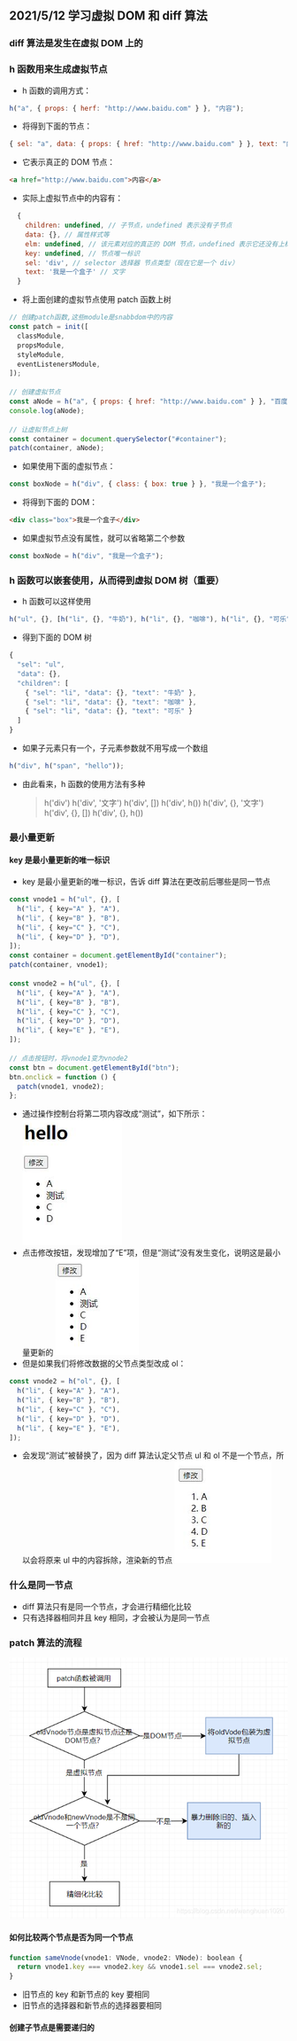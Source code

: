 ## 2021/5/12 学习虚拟 DOM 和 diff 算法

### diff 算法是发生在虚拟 DOM 上的

### h 函数用来生成虚拟节点

- h 函数的调用方式：

```js
h("a", { props: { herf: "http://www.baidu.com" } }, "内容");
```

- 将得到下面的节点：

```js
{ sel: "a", data: { props: { href: "http://www.baidu.com" } }, text: "内容" };
```

- 它表示真正的 DOM 节点：

```html
<a href="http://www.baidu.com">内容</a>
```

- 实际上虚拟节点中的内容有：

```js
  {
    children: undefined, // 子节点，undefined 表示没有子节点
    data: {}, // 属性样式等
    elm: undefined, // 该元素对应的真正的 DOM 节点，undefined 表示它还没有上树
    key: undefined, // 节点唯一标识
    sel: 'div', // selector 选择器 节点类型（现在它是一个 div）
    text: '我是一个盒子' // 文字
  }
```

- 将上面创建的虚拟节点使用 patch 函数上树

```js
// 创建patch函数,这些module是snabbdom中的内容
const patch = init([
  classModule,
  propsModule,
  styleModule,
  eventListenersModule,
]);

// 创建虚拟节点
const aNode = h("a", { props: { href: "http://www.baidu.com" } }, "百度");
console.log(aNode);

// 让虚拟节点上树
const container = document.querySelector("#container");
patch(container, aNode);
```

- 如果使用下面的虚拟节点：

```js
const boxNode = h("div", { class: { box: true } }, "我是一个盒子");
```

- 将得到下面的 DOM：

```html
<div class="box">我是一个盒子</div>
```

- 如果虚拟节点没有属性，就可以省略第二个参数

```js
const boxNode = h("div", "我是一个盒子");
```

### h 函数可以嵌套使用，从而得到虚拟 DOM 树（重要）

- h 函数可以这样使用

```js
h("ul", {}, [h("li", {}, "牛奶"), h("li", {}, "咖啡"), h("li", {}, "可乐")]);
```

- 得到下面的 DOM 树

```js
{
  "sel": "ul",
  "data": {},
  "children": [
    { "sel": "li", "data": {}, "text": "牛奶" },
    { "sel": "li", "data": {}, "text": "咖啡" },
    { "sel": "li", "data": {}, "text": "可乐" }
  ]
}
```

- 如果子元素只有一个，子元素参数就不用写成一个数组

```js
h("div", h("span", "hello"));
```

- 由此看来，h 函数的使用方法有多种
  > h('div')
  > h('div', '文字')
  > h('div', [])
  > h('div', h())
  > h('div', {}, '文字')
  > h('div', {}, [])
  > h('div', {}, h())

### 最小量更新

#### key 是最小量更新的唯一标识

- key 是最小量更新的唯一标识，告诉 diff 算法在更改前后哪些是同一节点

```js
const vnode1 = h("ul", {}, [
  h("li", { key="A" }, "A"),
  h("li", { key="B" }, "B"),
  h("li", { key="C" }, "C"),
  h("li", { key="D" }, "D"),
]);
const container = document.getElementById("container");
patch(container, vnode1);

const vnode2 = h("ul", {}, [
  h("li", { key="A" }, "A"),
  h("li", { key="B" }, "B"),
  h("li", { key="C" }, "C"),
  h("li", { key="D" }, "D"),
  h("li", { key="E" }, "E"),
]);

// 点击按钮时，将vnode1变为vnode2
const btn = document.getElementById("btn");
btn.onclick = function () {
  patch(vnode1, vnode2);
};
```

- 通过操作控制台将第二项内容改成“测试”，如下所示：
  <img src="./images/01.jpg"></img>
- 点击修改按钮，发现增加了“E”项，但是“测试”没有发生变化，说明这是最小量更新的
  <img src="./images/02.jpg"></img>
- 但是如果我们将修改数据的父节点类型改成 ol：

```js
const vnode2 = h("ol", {}, [
  h("li", { key="A" }, "A"),
  h("li", { key="B" }, "B"),
  h("li", { key="C" }, "C"),
  h("li", { key="D" }, "D"),
  h("li", { key="E" }, "E"),
]);
```

- 会发现“测试”被替换了，因为 diff 算法认定父节点 ul 和 ol 不是一个节点，所以会将原来 ul 中的内容拆除，渲染新的节点
  <img src="./images/03.jpg"></img>

### 什么是同一节点

- diff 算法只有是同一个节点，才会进行精细化比较
- 只有选择器相同并且 key 相同，才会被认为是同一节点

### patch 算法的流程

<img src="./images/04.png"></img>

#### 如何比较两个节点是否为同一个节点

```js
function sameVnode(vnode1: VNode, vnode2: VNode): boolean {
  return vnode1.key === vnode2.key && vnode1.sel === vnode2.sel;
}
```

- 旧节点的 key 和新节点的 key 要相同
- 旧节点的选择器和新节点的选择器要相同

#### 创建子节点是需要递归的
